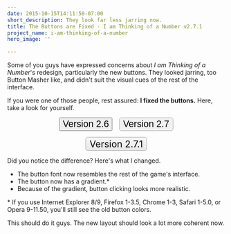 ```yaml
---
date: 2015-10-15T14:11:50-07:00
short_description: They look far less jarring now.
title: The Buttons are Fixed - I am Thinking of a Number v2.7.1
project_name: i-am-thinking-of-a-number
hero_image: ''

---
```

<style>

#numberv26 {
font-size:16pt;
}

#numberv27 {
background-color:#f2f2f2;
border-radius:5px;
\-webkit-border-radius:5px;
\-moz-border-radius:5px;
border:1px solid #aaa;
padding:2px 8px;
font-size:16pt;
margin:0;
}

#numberv27:hover {
background-color:#D2E8F5;
}

#numberv27:active {
background-color:#B0CFE0;
color:#000;
}

#numberv27::-moz-focus-inner {
padding: 0 !important;
border: 0 none !important;
}

#numberv27:focus  {  
outline: none;  
}

#numberv271 {
background-color:#f2f2f2;
border-radius:5px;
-webkit-border-radius:5px;
-moz-border-radius:5px;
border:1px solid #aaa;
padding:2px 8px;
font-size:16pt;
font-family: -apple-system, "helvetica neue", roboto, tahoma, ubuntu, arial, sans-serif;
background-image: linear-gradient(to bottom, #f7f7f7, #e8e8e8);
background-image: -webkit-linear-gradient(top, #f7f7f7, #e8e8e8);
background-image: -moz-linear-gradient(top, #f7f7f7, #e8e8e8);
margin:0;
}

#numberv271:hover {
background-color:#D2E8F5;
background-image: linear-gradient(to bottom, #DCEFFA, #C7DFED);
background-image: -webkit-linear-gradient(top, #DCEFFA, #C7DFED);
background-image: -moz-linear-gradient(top, #DCEFFA, #C7DFED);
}

#numberv271:active {
background-color:#B0CFE0;
color:#000;
background-image: linear-gradient(to bottom, #C7DFED, #DCEFFA);
background-image: -webkit-linear-gradient(top, #C7DFED, #DCEFFA);
background-image: -moz-linear-gradient(top, #C7DFED, #DCEFFA);
}

#numberv271::-moz-focus-inner {
padding: 0 !important;
border: 0 none !important;
}

#numberv271:focus  {  
outline: none;  
}

</style>

Some of you guys have expressed concerns about _I am Thinking of a Number_'s redesign, particularly the new buttons. They looked jarring, too Button Masher like, and didn't suit the visual cues of the rest of the interface.

If you were one of those people, rest assured: **I fixed the buttons.** Here, take a look for yourself.

<div style="text-align: center;"> <p><button id="numberv26">Version 2.6</button>    <button id="numberv27">Version 2.7</button></p> <p><button id="numberv271">Version 2.7.1</button></p></div>

Did you notice the difference? Here's what I changed.

* The button font now resembles the rest of the game's interface.
* The button now has a gradient.*
* Because of the gradient, button clicking looks more realistic.

\* If you use Internet Explorer 8/9, Firefox 1-3.5, Chrome 1-3, Safari 1-5.0, or Opera 9-11.50, you'll still see the old button colors.

This should do it guys. The new layout should look a lot more coherent now.